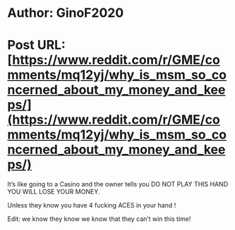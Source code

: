 # Author: GinoF2020
# Post URL: [https://www.reddit.com/r/GME/comments/mq12yj/why_is_msm_so_concerned_about_my_money_and_keeps/](https://www.reddit.com/r/GME/comments/mq12yj/why_is_msm_so_concerned_about_my_money_and_keeps/)



It’s like going to a Casino and the owner tells you DO NOT PLAY THIS HAND YOU WILL LOSE YOUR MONEY. 

Unless they know you have 4 fucking ACES in your hand !

Edit: we know they know we know that they can’t win this time!